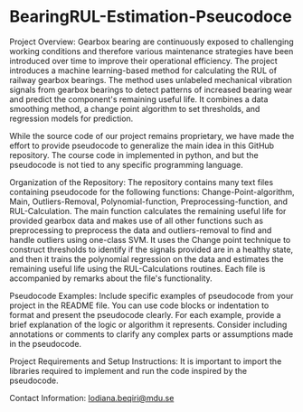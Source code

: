 # BearingRUL-Estimation-Pseucodoce
Project Overview:
Gearbox bearing are continuously exposed to challenging working conditions and therefore various maintenance strategies have been introduced over time to improve their operational efficiency. The project introduces a machine learning-based method for calculating the RUL of railway gearbox bearings. The method uses unlabeled mechanical vibration signals from gearbox bearings to detect patterns of increased bearing wear and predict the component's remaining useful life. It combines a data smoothing method, a change point algorithm to set thresholds, and regression models for prediction.

While the source code of our project remains proprietary, we have made the effort to provide pseudocode to generalize the main idea in this GitHub repository.
The course code in implemented in python, and but the pseudocode is not tied to any specific programming language.

Organization of the Repository:
The repository contains many text files containing pseudocode for the following functions: Change-Point-algorithm, Main, Outliers-Removal, Polynomial-function, Preprocessing-function, and RUL-Calculation.
The main function calculates the remaining useful life for provided gearbox data and makes use of all other functions such as preprocessing to preprocess the data and outliers-removal to find and handle outliers using one-class SVM. It uses the Change point technique to construct thresholds to identify if the signals provided are in a healthy state, and then it trains the polynomial regression on the data and estimates the remaining useful life using the RUL-Calculations routines. Each file is accompanied by remarks about the file's functionality. 


Pseudocode Examples:
Include specific examples of pseudocode from your project in the README file. You can use code blocks or indentation to format and present the pseudocode clearly. For each example, provide a brief explanation of the logic or algorithm it represents. Consider including annotations or comments to clarify any complex parts or assumptions made in the pseudocode.

Project Requirements and Setup Instructions:
It is important to import the libraries required to implement and run the code inspired by the pseudocode.


Contact Information: lodiana.beqiri@mdu.se
